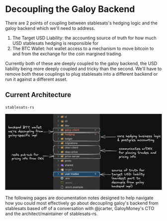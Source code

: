 # Decoupling the Galoy Backend

There are 2 points of coupling between stablesats's hedging logic and the galoy backend which we'll need to address.

1. The Target USD Liability: the accounting source of truth for how much USD stablesats hedging is responsible for
2. The BTC Wallet: hot wallet access to a mechanism to move bitcoin to and from the exchange for the coin margined trading.

Currently both of these are deeply coupled to the galoy backend, the USD liability being more deeply coupled and tricky than the second. We'll have to remove both these couplings to plug stablesats into a different backend or run it against a different asset.

## Current Architecture

`stablesats-rs`

![stablesats structure](../images/stablesats_structure.png)

The following pages are documentation notes designed to help navigate how you could most effectively go about decoupling galoy's backend from stablesats based off of a conversation with @jcarter, GaloyMoney's CTO and the architect/maintainer of stablesats-rs.
